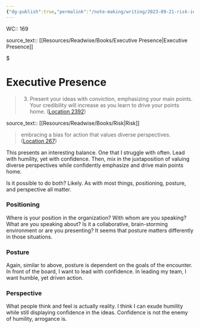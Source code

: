 ```yaml
---
{"dg-publish":true,"permalink":"/note-making/writing/2023-09-21-risk-in-executive-presence/","tags":["writing","output","dailyWritingChallenges"],"created":"","updated":""}
---
```


WC:: 169

source_text:: [[Resources/Readwise/Books/Executive Presence\|Executive Presence]] 
<div class="transclusion internal-embed is-loaded"><div class="markdown-embed">

$<div class="markdown-embed-title">

# Executive Presence

</div>


> 3. Present your ideas with conviction, emphasizing your main points. Your credibility will increase as you learn to drive your points home. ([Location 2392](https://readwise.io/to_kindle?action=open&asin=B0BDW56V2W&location=2392))

</div></div>

source_text:: [[Resources/Readwise/Books/Risk\|Risk]] 
<div class="transclusion internal-embed is-loaded"><div class="markdown-embed">



> embracing a bias for action that values diverse perspectives. ([Location 267](https://readwise.io/to_kindle?action=open&asin=B08VD34V2C&location=267))

</div></div>



This presents an interesting balance. One that I struggle with often. Lead with humility, yet with confidence. Then, mix in the juxtaposition of valuing diverse perspectives while confidently emphasize and drive main points home. 

Is it possible to do both? Likely. As with most things, positioning, posture, and perspective all matter. 

### Positioning
Where is your position in the organization? With whom are you speaking? What are you speaking about? Is it a collaborative, brain-storming environment or are you presenting? It seems that posture matters differently in those situations. 

### Posture
Again, similar to above, posture is dependent on the goals of the encounter. In front of the board, I want to lead with confidence. In leading my team, I want humble, yet driven action. 

### Perspective
What people think and feel is actually reality. I think I can exude humility while still displaying confidence in the ideas. Confidence is not the enemy of humility, arrogance is. 